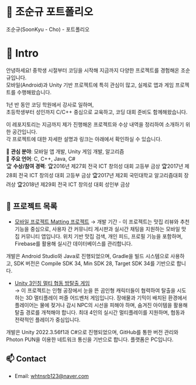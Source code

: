 # 👋 조순규 포트폴리오
조순규(SoonKyu - Cho) - 포트폴리오

# 👋 Intro

안녕하세요! 중학생 시절부터 코딩을 시작해 지금까지 다양한 프로젝트를 경험해온 조순규입니다.  
모바일(Android)과 Unity 기반 프로젝트에 특히 관심이 많고, 실제로 앱과 게임 프로젝트를 수행해왔습니다.

1년 반 동안 코딩 학원에서 강사로 일하며,  
초등학생부터 성인까지 C/C++ 중심으로 교육하고, 코딩 대회 준비도 함께해왔습니다.

이 레포지토리는 지금까지 제가 진행해온 프로젝트와 수상 내역을 정리하여 소개하기 위한 공간입니다.  
각 프로젝트에 대한 자세한 설명과 링크는 아래에서 확인하실 수 있습니다.

📌 **관심 분야**: 모바일 앱 개발, Unity 게임 개발, 알고리즘  
🎯 **주요 언어**: C, C++, Java, C#  
🏆 **수상/참여 경력**:
🏆2016년 제27회 전국 ICT 창의성 대회 고등부 금상
🏆2017년 제28회 전국 ICT 창의성 대회 고등부 금상
🏆2017년 제2회 국민대학교 알고리즘대회 장려상
🏆2018년 제29회 전국 ICT 창의성 대회 성인부 금상


## 🔗 프로젝트 목록

- [모바일 프로젝트 Matting 프로젝트](https://github.com/whtnsrb123/mobile-project-matting)
 →
 개발 기간 - 
 이 프로젝트는 맛집 리뷰와 추천 기능을 중심으로, 사용자 간 커뮤니티 게시판과 실시간 채팅을 지원하는 모바일 맛집 커뮤니티 앱입니다.
위치 기반 맛집 검색, 개인 피드, 프로필 기능을 포함하며, Firebase를 활용해 실시간 데이터베이스를 관리합니다.

개발은 Android Studio와 Java로 진행되었으며, Gradle을 빌드 시스템으로 사용하고,
SDK 버전은 Compile SDK 34, Min SDK 28, Target SDK 34를 기반으로 합니다.

- [Unity 3인칭 멀티 협동 방탈출 게임](https://github.com/whtnsrb123/capstone-2025-17)  
  → 
  이 프로젝트는 인형 공장에서 눈을 뜬 곰인형 캐릭터들이 협력하여 탈출을 시도하는 3D 멀티플레이 퍼즐 어드벤처 게임입니다.
장애물과 기믹이 배치된 환경에서 플레이어는 물에 젖거나 감시 NPC의 시선을 피해야 하며, 숨겨진 아이템을 활용해 탈출 경로를 개척해야 합니다.
최대 4인의 실시간 멀티플레이를 지원하며, 협동과 전략적인 플레이가 중심입니다.

개발은 Unity 2022.3.56f1과 C#으로 진행되었으며, GitHub를 통한 버전 관리와 Photon PUN을 이용한 네트워크 통신을 기반으로 합니다.
플랫폼은 PC입니다.
  

## 📫 Contact

- Email: whtnsrb123@naver.com
